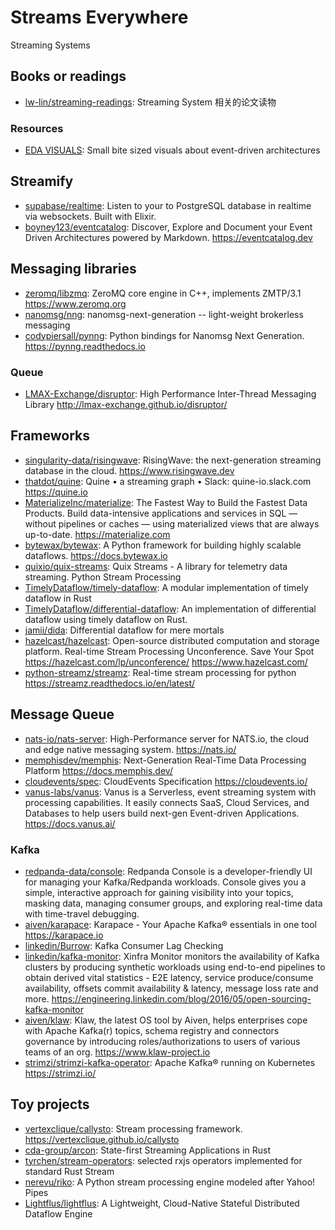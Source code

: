 # Streams Everywhere

Streaming Systems

## Books or readings

- [lw-lin/streaming-readings](https://github.com/lw-lin/streaming-readings):
  Streaming System 相关的论文读物

### Resources

- [EDA VISUALS](https://serverlessland.com/event-driven-architecture/visuals):
  Small bite sized visuals about event-driven architectures

## Streamify

- [supabase/realtime](https://github.com/supabase/realtime): Listen to your to
  PostgreSQL database in realtime via websockets. Built with Elixir.
- [boyney123/eventcatalog](https://github.com/boyney123/eventcatalog): Discover,
  Explore and Document your Event Driven Architectures powered by Markdown.
  <https://eventcatalog.dev>

## Messaging libraries

- [zeromq/libzmq](https://github.com/zeromq/libzmq): ZeroMQ core engine in C++,
  implements ZMTP/3.1 <https://www.zeromq.org>
- [nanomsg/nng](https://github.com/nanomsg/nng): nanomsg-next-generation --
  light-weight brokerless messaging
- [codypiersall/pynng](https://github.com/codypiersall/pynng): Python bindings
  for Nanomsg Next Generation. <https://pynng.readthedocs.io>

### Queue

- [LMAX-Exchange/disruptor](https://github.com/LMAX-Exchange/disruptor): High
  Performance Inter-Thread Messaging Library
  <http://lmax-exchange.github.io/disruptor/>

## Frameworks

- [singularity-data/risingwave](https://github.com/singularity-data/risingwave):
  RisingWave: the next-generation streaming database in the cloud.
  <https://www.risingwave.dev>
- [thatdot/quine](https://github.com/thatdot/quine): Quine • a streaming graph •
  Slack: quine-io.slack.com <https://quine.io>
- [MaterializeInc/materialize](https://github.com/MaterializeInc/materialize):
  The Fastest Way to Build the Fastest Data Products. Build data-intensive
  applications and services in SQL — without pipelines or caches — using
  materialized views that are always up-to-date. <https://materialize.com>
- [bytewax/bytewax](https://github.com/bytewax/bytewax): A Python framework for
  building highly scalable dataflows. <https://docs.bytewax.io>
- [quixio/quix-streams](https://github.com/quixio/quix-streams): Quix Streams -
  A library for telemetry data streaming. Python Stream Processing
- [TimelyDataflow/timely-dataflow](https://github.com/TimelyDataflow/timely-dataflow):
  A modular implementation of timely dataflow in Rust
- [TimelyDataflow/differential-dataflow](https://github.com/TimelyDataflow/differential-dataflow):
  An implementation of differential dataflow using timely dataflow on Rust.
- [jamii/dida](https://github.com/jamii/dida): Differential dataflow for mere
  mortals
- [hazelcast/hazelcast](https://github.com/hazelcast/hazelcast): Open-source
  distributed computation and storage platform. Real-time Stream Processing
  Unconference. Save Your Spot https://hazelcast.com/lp/unconference/
  <https://www.hazelcast.com/>
- [python-streamz/streamz](https://github.com/python-streamz/streamz): Real-time
  stream processing for python <https://streamz.readthedocs.io/en/latest/>

## Message Queue

- [nats-io/nats-server](https://github.com/nats-io/nats-server):
  High-Performance server for NATS.io, the cloud and edge native messaging
  system. <https://nats.io/>
- [memphisdev/memphis](https://github.com/memphisdev/memphis): Next-Generation
  Real-Time Data Processing Platform <https://docs.memphis.dev/>
- [cloudevents/spec](https://github.com/cloudevents/spec): CloudEvents
  Specification <https://cloudevents.io/>
- [vanus-labs/vanus](https://github.com/vanus-labs/vanus): Vanus is a
  Serverless, event streaming system with processing capabilities. It easily
  connects SaaS, Cloud Services, and Databases to help users build next-gen
  Event-driven Applications. <https://docs.vanus.ai/>

### Kafka

- [redpanda-data/console](https://github.com/redpanda-data/console): Redpanda
  Console is a developer-friendly UI for managing your Kafka/Redpanda workloads.
  Console gives you a simple, interactive approach for gaining visibility into
  your topics, masking data, managing consumer groups, and exploring real-time
  data with time-travel debugging.
- [aiven/karapace](https://github.com/aiven/karapace): Karapace - Your Apache
  Kafka® essentials in one tool <https://karapace.io>
- [linkedin/Burrow](https://github.com/linkedin/Burrow): Kafka Consumer Lag
  Checking
- [linkedin/kafka-monitor](https://github.com/linkedin/kafka-monitor): Xinfra
  Monitor monitors the availability of Kafka clusters by producing synthetic
  workloads using end-to-end pipelines to obtain derived vital statistics - E2E
  latency, service produce/consume availability, offsets commit availability &
  latency, message loss rate and more.
  <https://engineering.linkedin.com/blog/2016/05/open-sourcing-kafka-monitor>
- [aiven/klaw](https://github.com/aiven/klaw): Klaw, the latest OS tool by
  Aiven, helps enterprises cope with Apache Kafka(r) topics, schema registry and
  connectors governance by introducing roles/authorizations to users of various
  teams of an org. <https://www.klaw-project.io>
- [strimzi/strimzi-kafka-operator](https://github.com/strimzi/strimzi-kafka-operator):
  Apache Kafka® running on Kubernetes <https://strimzi.io/>

## Toy projects

- [vertexclique/callysto](https://github.com/vertexclique/callysto): Stream
  processing framework. <https://vertexclique.github.io/callysto>
- [cda-group/arcon](https://github.com/cda-group/arcon): State-first Streaming
  Applications in Rust
- [tyrchen/stream-operators](https://github.com/tyrchen/stream-operators):
  selected rxjs operators implemented for standard Rust Stream
- [nerevu/riko](https://github.com/nerevu/riko): A Python stream processing
  engine modeled after Yahoo! Pipes
- [Lightflus/lightflus](https://github.com/Lightflus/lightflus): A Lightweight,
  Cloud-Native Stateful Distributed Dataflow Engine
